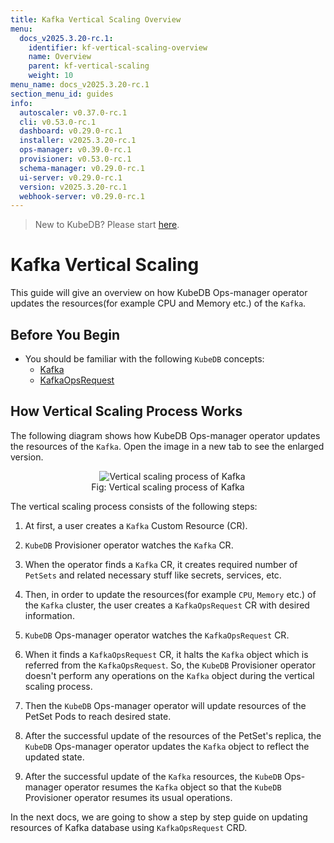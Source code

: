 ```yaml
---
title: Kafka Vertical Scaling Overview
menu:
  docs_v2025.3.20-rc.1:
    identifier: kf-vertical-scaling-overview
    name: Overview
    parent: kf-vertical-scaling
    weight: 10
menu_name: docs_v2025.3.20-rc.1
section_menu_id: guides
info:
  autoscaler: v0.37.0-rc.1
  cli: v0.53.0-rc.1
  dashboard: v0.29.0-rc.1
  installer: v2025.3.20-rc.1
  ops-manager: v0.39.0-rc.1
  provisioner: v0.53.0-rc.1
  schema-manager: v0.29.0-rc.1
  ui-server: v0.29.0-rc.1
  version: v2025.3.20-rc.1
  webhook-server: v0.29.0-rc.1
---
```


> New to KubeDB? Please start [here](/docs/v2025.3.20-rc.1/README).

# Kafka Vertical Scaling

This guide will give an overview on how KubeDB Ops-manager operator updates the resources(for example CPU and Memory etc.) of the `Kafka`.

## Before You Begin

- You should be familiar with the following `KubeDB` concepts:
    - [Kafka](/docs/v2025.3.20-rc.1/guides/kafka/concepts/kafka)
    - [KafkaOpsRequest](/docs/v2025.3.20-rc.1/guides/kafka/concepts/kafkaopsrequest)

## How Vertical Scaling Process Works

The following diagram shows how KubeDB Ops-manager operator updates the resources of the `Kafka`. Open the image in a new tab to see the enlarged version.

<figure align="center">
  <img alt="Vertical scaling process of Kafka" src="/docs/v2025.3.20-rc.1/images/day-2-operation/kafka/kf-vertical-scaling.svg">
<figcaption align="center">Fig: Vertical scaling process of Kafka</figcaption>
</figure>

The vertical scaling process consists of the following steps:

1. At first, a user creates a `Kafka` Custom Resource (CR).

2. `KubeDB` Provisioner  operator watches the `Kafka` CR.

3. When the operator finds a `Kafka` CR, it creates required number of `PetSets` and related necessary stuff like secrets, services, etc.

4. Then, in order to update the resources(for example `CPU`, `Memory` etc.) of the `Kafka` cluster, the user creates a `KafkaOpsRequest` CR with desired information.

5. `KubeDB` Ops-manager operator watches the `KafkaOpsRequest` CR.

6. When it finds a `KafkaOpsRequest` CR, it halts the `Kafka` object which is referred from the `KafkaOpsRequest`. So, the `KubeDB` Provisioner  operator doesn't perform any operations on the `Kafka` object during the vertical scaling process.

7. Then the `KubeDB` Ops-manager operator will update resources of the PetSet Pods to reach desired state.

8. After the successful update of the resources of the PetSet's replica, the `KubeDB` Ops-manager operator updates the `Kafka` object to reflect the updated state.

9. After the successful update  of the `Kafka` resources, the `KubeDB` Ops-manager operator resumes the `Kafka` object so that the `KubeDB` Provisioner  operator resumes its usual operations.

In the next docs, we are going to show a step by step guide on updating resources of Kafka database using `KafkaOpsRequest` CRD.